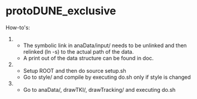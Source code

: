# protoDUNE_exclusive

How-to's:

1) * The symbolic link in 
     anaData/input/
     needs to be unlinked and then relinked (ln -s) to the actual path of the data.
   * A print out of the data structure can be found in doc.
2) * Setup ROOT and then do
     source setup.sh
   * Go to style/ and compile by executing do.sh only if style is changed
3) * Go to anaData/, drawTKI/, drawTracking/ and executing do.sh

